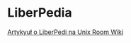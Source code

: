 # LiberPedia

<a href="http://unix-room.ct8.pl/wiki/doku.php?id=liberpedia">Artykyuł o LiberPedi na Unix Room Wiki</a>
